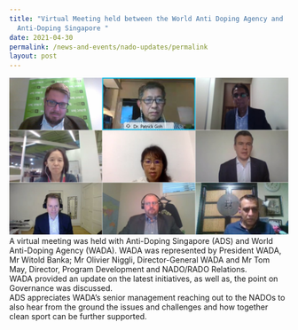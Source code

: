 ```yaml
---
title: "Virtual Meeting held between the World Anti Doping Agency and
  Anti-Doping Singapore "
date: 2021-04-30
permalink: /news-and-events/nado-updates/permalink
layout: post
---
```

![Alt text for image on Isomer site](/images/ADSxWADA%20meeting.jpg)
A virtual meeting was held with Anti-Doping Singapore (ADS) and World Anti-Doping Agency (WADA). WADA was represented by President WADA, Mr Witold Banka;  Mr Olivier Niggli, Director-General WADA and Mr Tom May, Director, Program Development and NADO/RADO Relations. <br>
WADA provided an update on the latest initiatives, as well as, the point on Governance was discussed. <br>ADS appreciates WADA’s senior management reaching out to the NADOs to also hear from the ground the issues and challenges and how together clean sport can be further supported.